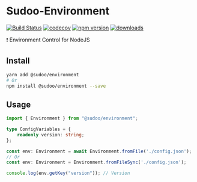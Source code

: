 # Sudoo-Environment

[![Build Status](https://travis-ci.com/SudoDotDog/Sudoo-Environment.svg?branch=master)](https://travis-ci.com/SudoDotDog/Sudoo-Environment)
[![codecov](https://codecov.io/gh/SudoDotDog/Sudoo-Environment/branch/master/graph/badge.svg)](https://codecov.io/gh/SudoDotDog/Sudoo-Environment)
[![npm version](https://badge.fury.io/js/%40sudoo%2Fenvironment.svg)](https://badge.fury.io/js/%40sudoo%2Fenvironment)
[![downloads](https://img.shields.io/npm/dm/@sudoo/environment.svg)](https://www.npmjs.com/package/@sudoo/environment)

:exclamation: Environment Control for NodeJS

## Install

```sh
yarn add @sudoo/environment
# Or
npm install @sudoo/environment --save
```

## Usage

```ts
import { Environment } from "@sudoo/environment";

type ConfigVariables = {
    readonly version: string;
};

const env: Environment = await Environment.fromFile('./config.json');
// Or
const env: Environment = Environment.fromFileSync('./config.json');

console.log(env.getKey("version")); // Version
```
